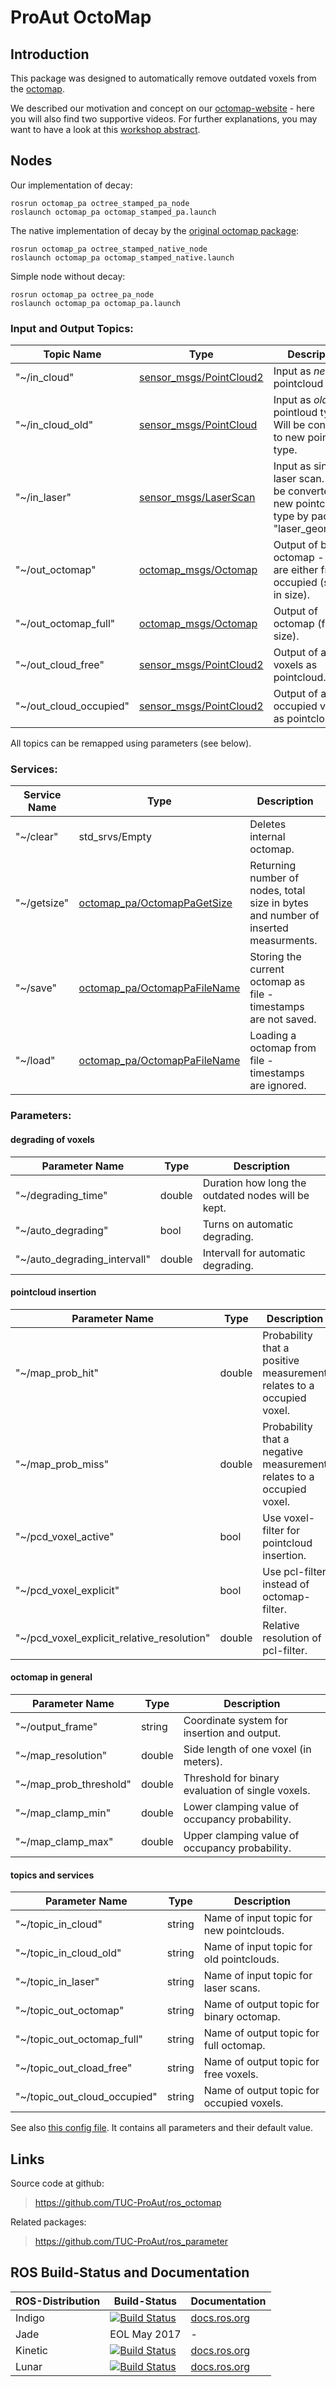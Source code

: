 # ProAut OctoMap

## Introduction

This package was designed to automatically remove outdated voxels from the [octomap](http://wiki.ros.org/octomap).

We described our motivation and concept on our [octomap-website](https://www.tu-chemnitz.de/etit/proaut/octo) - here you will also find two supportive videos.
For further explanations, you may want to have a look at this [workshop abstract](http://nbn-resolving.de/urn:nbn:de:bsz:ch1-qucosa-226576).


## Nodes

Our implementation of decay:
```
rosrun octomap_pa octree_stamped_pa_node
roslaunch octomap_pa octomap_stamped_pa.launch
```

The native implementation of decay by the [original octomap package](https://octomap.github.io):
```
rosrun octomap_pa octree_stamped_native_node
roslaunch octomap_pa octomap_stamped_native.launch
```

Simple node without decay:
```
rosrun octomap_pa octree_pa_node
roslaunch octomap_pa octomap_pa.launch
```


### Input and Output Topics:

Topic Name             | Type                                                                                     | Description
-----------------------|------------------------------------------------------------------------------------------|---------------------------------
"~/in_cloud"           | [sensor_msgs/PointCloud2](http://docs.ros.org/api/sensor_msgs/html/msg/PointCloud2.html) | Input as <em>new</em> pointcloud type.
"~/in_cloud_old"       | [sensor_msgs/PointCloud](http://docs.ros.org/api/sensor_msgs/html/msg/PointCloud.html)   | Input as <em>old</em> pointloud type. Will be converted to new pointcloud type.
"~/in_laser"           | [sensor_msgs/LaserScan](http://docs.ros.org/api/sensor_msgs/html/msg/LaserScan.html)     | Input as single laser scan. Will be converted to new pointcloud type by package "laser_geometry".
"~/out_octomap"        | [octomap_msgs/Octomap](http://docs.ros.org/api/octomap_msgs/html/msg/Octomap.html)       | Output of binary octomap - voxels are either free or occupied (smaller in size).
"~/out_octomap_full"   | [octomap_msgs/Octomap](http://docs.ros.org/api/octomap_msgs/html/msg/Octomap.html)       | Output of octomap (full size).
"~/out_cloud_free"     | [sensor_msgs/PointCloud2](http://docs.ros.org/api/sensor_msgs/html/msg/PointCloud2.html) | Output of all free voxels as pointcloud.
"~/out_cloud_occupied" | [sensor_msgs/PointCloud2](http://docs.ros.org/api/sensor_msgs/html/msg/PointCloud2.html) | Output of all occupied voxels as pointcloud.

All topics can be remapped using parameters (see below).


### Services:

Service Name       | Type                                                                                                            | Description
-------------------|-----------------------------------------------------------------------------------------------------------------|---------------------------------
"~/clear"          | std_srvs/Empty                                                                                                  | Deletes internal octomap.
"~/getsize"        | [octomap_pa/OctomapPaGetSize](https://github.com/TUC-ProAut/ros_octomap/blob/master/srv/OctomapPaGetSize.srv)   | Returning number of nodes, total size in bytes and number of inserted measurments.
"~/save"           | [octomap_pa/OctomapPaFileName](https://github.com/TUC-ProAut/ros_octomap/blob/master/srv/OctomapPaFileName.srv) | Storing the current octomap as file - timestamps are not saved.
"~/load"           | [octomap_pa/OctomapPaFileName](https://github.com/TUC-ProAut/ros_octomap/blob/master/srv/OctomapPaFileName.srv) | Loading a octomap from file - timestamps are ignored.


### Parameters:

#### degrading of voxels
Parameter Name               | Type                 | Description
-----------------------------|----------------------|-------------------------------------
"~/degrading_time"           | double               | Duration how long the outdated nodes will be kept.
"~/auto_degrading"           | bool                 | Turns on automatic degrading.
"~/auto_degrading_intervall" | double               | Intervall for automatic degrading.

#### pointcloud insertion
Parameter Name               | Type                 | Description
-----------------------------|----------------------|-------------------------------------
"~/map_prob_hit"             | double               | Probability that a positive measurement relates to a occupied voxel.
"~/map_prob_miss"            | double               | Probability that a negative measurement relates to a occupied voxel.
"~/pcd_voxel_active"         | bool                 | Use voxel-filter for pointcloud insertion.
"~/pcd_voxel_explicit"       | bool                 | Use pcl-filter instead of octomap-filter.
"~/pcd_voxel_explicit_relative_resolution" | double | Relative resolution of pcl-filter.

#### octomap in general
Parameter Name               | Type                 | Description
-----------------------------|----------------------|-------------------------------------
"~/output_frame"             | string               | Coordinate system for insertion and output.
"~/map_resolution"           | double               | Side length of one voxel (in meters).
"~/map_prob_threshold"       | double               | Threshold for binary evaluation of single voxels.
"~/map_clamp_min"            | double               | Lower clamping value of occupancy probability.
"~/map_clamp_max"            | double               | Upper clamping value of occupancy probability.

#### topics and services
Parameter Name               | Type                 | Description
-----------------------------|----------------------|-------------------------------------
"~/topic_in_cloud"           | string               | Name of input topic for new pointclouds.
"~/topic_in_cloud_old"       | string               | Name of input topic for old pointclouds.
"~/topic_in_laser"           | string               | Name of input topic for laser scans.
"~/topic_out_octomap"        | string               | Name of output topic for binary octomap.
"~/topic_out_octomap_full"   | string               | Name of output topic for full octomap.
"~/topic_out_cload_free"     | string               | Name of output topic for free voxels.
"~/topic_out_cloud_occupied" | string               | Name of output topic for occupied voxels.


See also [this config file](https://github.com/TUC-ProAut/ros_octomap/blob/master/config/parameter.yaml).
It contains all parameters and their default value.


## Links

Source code at github:
> https://github.com/TUC-ProAut/ros_octomap

Related packages:
> https://github.com/TUC-ProAut/ros_parameter


## ROS Build-Status and Documentation

ROS-Distribution | Build-Status                                                                                                                                                        | Documentation
-----------------|---------------------------------------------------------------------------------------------------------------------------------------------------------------------|---------------
Indigo           | [![Build Status](http://build.ros.org/buildStatus/icon?job=Idev__octomap_pa__ubuntu_trusty_amd64)](http://build.ros.org/job/Idev__octomap_pa__ubuntu_trusty_amd64/) | [docs.ros.org](http://docs.ros.org/indigo/api/octomap_pa/html/index.html)
Jade             | EOL May 2017                                                                                                                                                        | -
Kinetic          | [![Build Status](http://build.ros.org/buildStatus/icon?job=Kdev__octomap_pa__ubuntu_xenial_amd64)](http://build.ros.org/job/Kdev__octomap_pa__ubuntu_xenial_amd64/) | [docs.ros.org](http://docs.ros.org/kinetic/api/octomap_pa/html/index.html)
Lunar            | [![Build Status](http://build.ros.org/buildStatus/icon?job=Ldev__octomap_pa__ubuntu_xenial_amd64)](http://build.ros.org/job/Ldev__octomap_pa__ubuntu_xenial_amd64/) | [docs.ros.org](http://docs.ros.org/lunar/api/octomap_pa/html/index.html)
